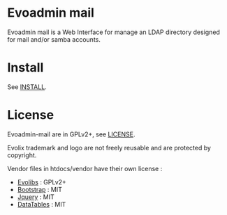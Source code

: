 # Evoadmin mail

Evoadmin mail is a Web Interface for manage an LDAP directory designed for mail and/or samba accounts.

# Install

See [INSTALL](docs/INSTALL.md).

# License

Evoadmin-mail are in GPLv2+, see [LICENSE](LICENSE).

Evolix trademark and logo are not freely reusable and are protected by copyright.

Vendor files in htdocs/vendor have their own license :

* [Evolibs](http://evolix.com/) : GPLv2+
* [Bootstrap](https://getbootstrap.com/) : MIT
* [Jquery](https://jquery.org/) : MIT
* [DataTables](https://www.datatables.net/) : MIT
